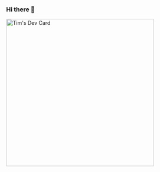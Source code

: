 ### Hi there 👋
<a href="https://app.daily.dev/autimatic8"><img src="https://api.daily.dev/devcards/d4c06eae079e42d1973d765ab7281404.png?r=rrg" width="400" alt="Tim's Dev Card"/></a>
<!--
**auTIMatic8/auTIMatic8** is a ✨ _special_ ✨ repository because its `README.md` (this file) appears on your GitHub profile.

Here are some ideas to get you started:

- 🔭 I’m currently working on ...
- 🌱 I’m currently learning ...
- 👯 I’m looking to collaborate on ...
- 🤔 I’m looking for help with ...
- 💬 Ask me about ...
- 📫 How to reach me: ...
- 😄 Pronouns: ...
- ⚡ Fun fact: ...
-->
